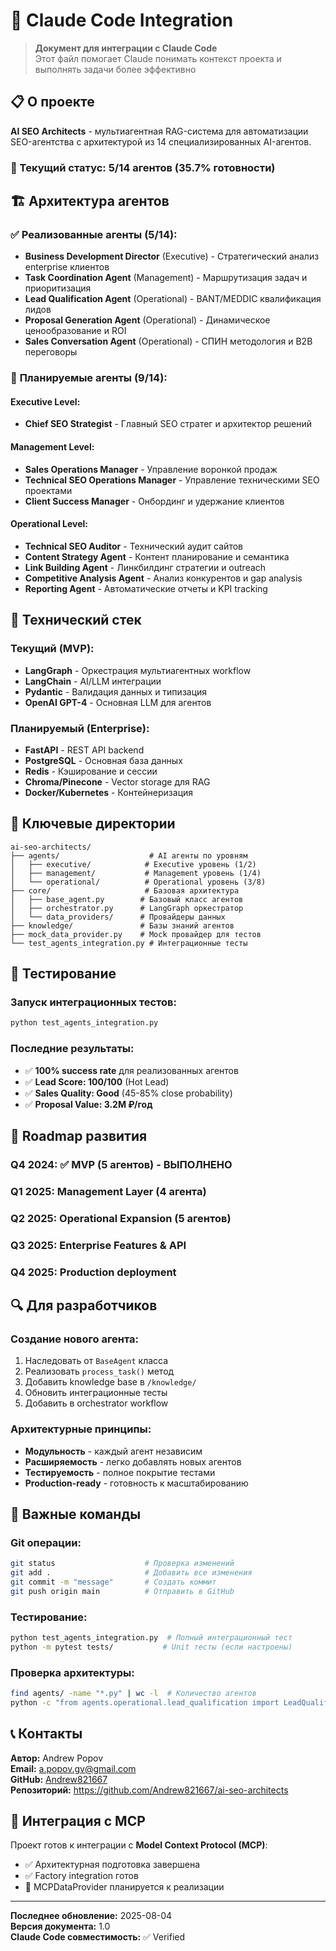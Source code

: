 # 🤖 Claude Code Integration

> **Документ для интеграции с Claude Code**  
> Этот файл помогает Claude понимать контекст проекта и выполнять задачи более эффективно

## 📋 О проекте

**AI SEO Architects** - мультиагентная RAG-система для автоматизации SEO-агентства с архитектурой из 14 специализированных AI-агентов.

### 🎯 Текущий статус: 5/14 агентов (35.7% готовности)

## 🏗️ Архитектура агентов

### ✅ **Реализованные агенты (5/14):**
- **Business Development Director** (Executive) - Стратегический анализ enterprise клиентов
- **Task Coordination Agent** (Management) - Маршрутизация задач и приоритизация
- **Lead Qualification Agent** (Operational) - BANT/MEDDIC квалификация лидов
- **Proposal Generation Agent** (Operational) - Динамическое ценообразование и ROI
- **Sales Conversation Agent** (Operational) - СПИН методология и B2B переговоры

### 🔄 **Планируемые агенты (9/14):**
#### Executive Level:
- **Chief SEO Strategist** - Главный SEO стратег и архитектор решений

#### Management Level:
- **Sales Operations Manager** - Управление воронкой продаж
- **Technical SEO Operations Manager** - Управление техническими SEO проектами  
- **Client Success Manager** - Онбординг и удержание клиентов

#### Operational Level:
- **Technical SEO Auditor** - Технический аудит сайтов
- **Content Strategy Agent** - Контент планирование и семантика
- **Link Building Agent** - Линкбилдинг стратегии и outreach
- **Competitive Analysis Agent** - Анализ конкурентов и gap analysis
- **Reporting Agent** - Автоматические отчеты и KPI tracking

## 🔧 Технический стек

### **Текущий (MVP):**
- **LangGraph** - Оркестрация мультиагентных workflow
- **LangChain** - AI/LLM интеграции
- **Pydantic** - Валидация данных и типизация  
- **OpenAI GPT-4** - Основная LLM для агентов

### **Планируемый (Enterprise):**
- **FastAPI** - REST API backend
- **PostgreSQL** - Основная база данных
- **Redis** - Кэширование и сессии
- **Chroma/Pinecone** - Vector storage для RAG
- **Docker/Kubernetes** - Контейнеризация

## 📁 Ключевые директории

```
ai-seo-architects/
├── agents/                    # AI агенты по уровням
│   ├── executive/            # Executive уровень (1/2)
│   ├── management/           # Management уровень (1/4)  
│   └── operational/          # Operational уровень (3/8)
├── core/                     # Базовая архитектура
│   ├── base_agent.py        # Базовый класс агентов
│   ├── orchestrator.py      # LangGraph оркестратор
│   └── data_providers/      # Провайдеры данных
├── knowledge/               # Базы знаний агентов
├── mock_data_provider.py    # Mock провайдер для тестов
└── test_agents_integration.py # Интеграционные тесты
```

## 🧪 Тестирование

### **Запуск интеграционных тестов:**
```bash
python test_agents_integration.py
```

### **Последние результаты:**
- ✅ **100% success rate** для реализованных агентов
- ✅ **Lead Score: 100/100** (Hot Lead)
- ✅ **Sales Quality: Good** (45-85% close probability)
- ✅ **Proposal Value: 3.2M ₽/год**

## 🎯 Roadmap развития

### **Q4 2024:** ✅ MVP (5 агентов) - **ВЫПОЛНЕНО**
### **Q1 2025:** Management Layer (4 агента)
### **Q2 2025:** Operational Expansion (5 агентов) 
### **Q3 2025:** Enterprise Features & API
### **Q4 2025:** Production deployment

## 🔍 Для разработчиков

### **Создание нового агента:**
1. Наследовать от `BaseAgent` класса
2. Реализовать `process_task()` метод
3. Добавить knowledge base в `/knowledge/`
4. Обновить интеграционные тесты
5. Добавить в orchestrator workflow

### **Архитектурные принципы:**
- **Модульность** - каждый агент независим
- **Расширяемость** - легко добавлять новых агентов
- **Тестируемость** - полное покрытие тестами
- **Production-ready** - готовность к масштабированию

## 🚨 Важные команды

### **Git операции:**
```bash
git status                    # Проверка изменений
git add .                     # Добавить все изменения
git commit -m "message"       # Создать коммит
git push origin main          # Отправить в GitHub
```

### **Тестирование:**
```bash
python test_agents_integration.py  # Полный интеграционный тест
python -m pytest tests/           # Unit тесты (если настроены)
```

### **Проверка архитектуры:**
```bash
find agents/ -name "*.py" | wc -l  # Количество агентов
python -c "from agents.operational.lead_qualification import LeadQualificationAgent; print('OK')"
```

## 📞 Контакты

**Автор:** Andrew Popov  
**Email:** a.popov.gv@gmail.com  
**GitHub:** [Andrew821667](https://github.com/Andrew821667)  
**Репозиторий:** https://github.com/Andrew821667/ai-seo-architects

## 🔄 Интеграция с MCP

Проект готов к интеграции с **Model Context Protocol (MCP)**:
- ✅ Архитектурная подготовка завершена
- ✅ Factory integration готов
- 🔄 MCPDataProvider планируется к реализации

---

**Последнее обновление:** 2025-08-04  
**Версия документа:** 1.0  
**Claude Code совместимость:** ✅ Verified